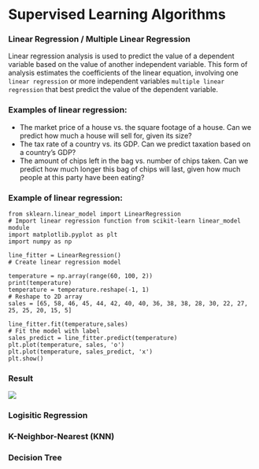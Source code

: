 # Supervised Learning Algorithms

### Linear Regression / Multiple Linear Regression
Linear regression analysis is used to predict the value of a dependent variable based on the value of another independent variable. This form of analysis estimates the coefficients of the linear equation, involving one `linear regression` or more independent variables `multiple linear regression` that best predict the value of the dependent variable.

### Examples of linear regression:

* The market price of a house vs. the square footage of a house. Can we predict how much a house will sell for, given its size?
* The tax rate of a country vs. its GDP. Can we predict taxation based on a country’s GDP?
* The amount of chips left in the bag vs. number of chips taken. Can we predict how much longer this bag of chips will last, given how much people at this party have been eating?

### Example of linear regression:

````
from sklearn.linear_model import LinearRegression                                          # Import linear regression function from scikit-learn linear_model module
import matplotlib.pyplot as plt
import numpy as np

line_fitter = LinearRegression()                                                           # Create linear regression model

temperature = np.array(range(60, 100, 2))
print(temperature)
temperature = temperature.reshape(-1, 1)                                                  # Reshape to 2D array
sales = [65, 58, 46, 45, 44, 42, 40, 40, 36, 38, 38, 28, 30, 22, 27, 25, 25, 20, 15, 5]

line_fitter.fit(temperature,sales)                                                         # Fit the model with label 
sales_predict = line_fitter.predict(temperature) 
plt.plot(temperature, sales, 'o')
plt.plot(temperature, sales_predict, 'x')
plt.show()
````
### Result 
![]('linear_regression_result')






### Logisitic Regression

### K-Neighbor-Nearest (KNN)

### Decision Tree



